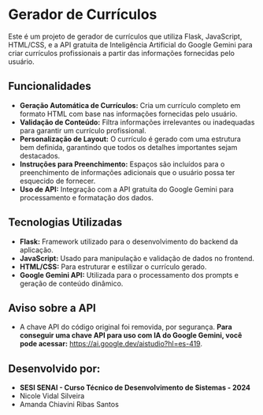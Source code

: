 # Gerador de Currículos

Este é um projeto de gerador de currículos que utiliza Flask, JavaScript, HTML/CSS, e a API gratuita de Inteligência Artificial do Google Gemini para criar currículos profissionais a partir das informações fornecidas pelo usuário.

## Funcionalidades

- **Geração Automática de Currículos:** Cria um currículo completo em formato HTML com base nas informações fornecidas pelo usuário.
- **Validação de Conteúdo:** Filtra informações irrelevantes ou inadequadas para garantir um currículo profissional.
- **Personalização de Layout:** O currículo é gerado com uma estrutura bem definida, garantindo que todos os detalhes importantes sejam destacados.
- **Instruções para Preenchimento:** Espaços são incluídos para o preenchimento de informações adicionais que o usuário possa ter esquecido de fornecer.
- **Uso de API:** Integração com a API gratuita do Google Gemini para processamento e formatação dos dados.

## Tecnologias Utilizadas

- **Flask:** Framework utilizado para o desenvolvimento do backend da aplicação.
- **JavaScript:** Usado para manipulação e validação de dados no frontend.
- **HTML/CSS:** Para estruturar e estilizar o currículo gerado.
- **Google Gemini API:** Utilizada para o processamento dos prompts e geração de conteúdo dinâmico.

## Aviso sobre a API
- A chave API do código original foi removida, por segurança. **Para conseguir uma chave API para uso com IA do Google Gemini, você pode acessar:** https://ai.google.dev/aistudio?hl=es-419. 

## Desenvolvido por: 
- **SESI SENAI - Curso Técnico de Desenvolvimento de Sistemas - 2024**
- Nicole Vidal Silveira 
- Amanda Chiavini Ribas Santos 
